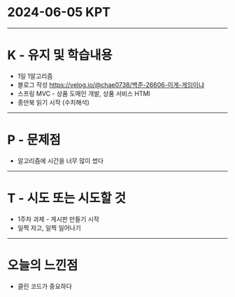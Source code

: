 # 2024-06-05 KPT
---
# K - 유지 및 학습내용

- 1일 1알고리즘
- 블로그 작성 https://velog.io/@chae0738/백준-26606-이게-게임이냐
- 스프링 MVC - 상품 도메인 개발, 상품 서비스 HTMl
- 종만북 읽기 시작 (수치해석)
---
# P - 문제점

- 알고리즘에 시간을 너무 많이 썼다

---
# T - 시도 또는 시도할 것

- 1주차 과제 - 게시판 만들기 시작
- 일찍 자고, 일찍 일어나기

---
# 오늘의 느낀점

- 클린 코드가 중요하다
